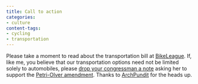 ```yaml
---
title: Call to action
categories:
- culture
content-tags:
- cycling
- transportation
---
```


Please take a moment to read about the transportation bill at [BikeLeague][1].  If, like me, you believe that our transportation options need not be limited solely to automobiles, please [drop your
congressman a note][2] asking her to support the [Petri-Olver amendment][3].  Thanks to [ArchPundit][4] for the heads up.

   [1]: http://www.bikeleague.org/
   [2]: http://www.house.gov/writerep/
   [3]: http://www.house.gov/olver/news/pr030724.html
   [4]: http://www.blogstudio.com/SearchResults.jsp?Mode=G&Action=BL_Blog&Method=searchPosts&Subject=Introduction&Display=YES&Id=1035324426281000083379208558&OpenNew=NO&TargetMessageId=1062615311015
